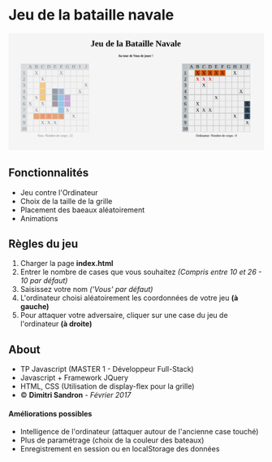 # Jeu de la bataille navale

![Capture d'écran](./screenshot_bataille_navale.png)

## Fonctionnalités
- Jeu contre l'Ordinateur
- Choix de la taille de la grille
- Placement des baeaux aléatoirement
- Animations

## Règles du jeu
1. Charger la page **index.html**
2. Entrer le nombre de cases que vous souhaitez _(Compris entre 10 et 26 - 10 par défaut)_
3. Saisissez votre nom _('Vous' par défaut)_
4. L'ordinateur choisi aléatoirement les coordonnées de votre jeu **(à gauche)**
5. Pour attaquer votre adversaire, cliquer sur une case du jeu de l'ordinateur **(à droite)**

## About
- TP Javascript (MASTER 1 - Développeur Full-Stack)
- Javascript + Framework JQuery
- HTML, CSS (Utilisation de display-flex pour la grille)
- © **Dimitri Sandron** - _Février 2017_

#### Améliorations possibles
- Intelligence de l'ordinateur (attaquer autour de l'ancienne case touché)
- Plus de paramétrage (choix de la couleur des bateaux)
- Enregistrement en session ou en localStorage des données
